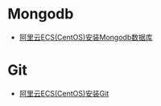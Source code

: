 # Mongodb
*  [阿里云ECS(CentOS)安装Mongodb数据库](/notes/docs/20170914/)  

# Git
*  [阿里云ECS(CentOS)安装Git](/notes/docs/20170915/)  
